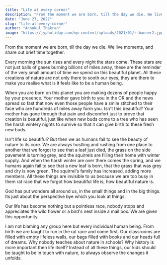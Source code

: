 ```yaml
---
title: "Life at every corner"
description: "From the moment we are born, till the day we die. We live moments, and share out brief time together."
date: "June 27, 2022"
slug: "life-at-every-corner"
author: "Annukul Thakran"
image: "https://jypholiday.com/wp-content/uploads/2021/01/r-banner2.jpg"
---
```


From the moment we are born, till the day we die. We live moments, and share out brief time together.

Every morning the sun rises and every night the stars come. These stars are not just balls of gases burning billions of miles away, these are the reminder of the very small amount of time we spend on this beautiful planet. All these creations of nature are not only there to sooth our eyes, they are there to make you realise what is it feels like to be a human being.

When you are born on this planet you are making dozens of people happy by your presence. Your mother gave birth to you in the OR and the news spread so fast that now even those people have a smile stitched to their face who are hundreds of miles away form you. Isn't this beautiful? Your mother has gone through that pain and discomfort just to prove that creation is beautiful, just like when new buds come to a tree who has seen the harsh wintery nights to survive so that it can give birth to these fresh new buds.

Isn't life so beautiful? But then we as humans fail to see the beauty of nature to its core. We are always hustling and rushing from one place to another that we forgot to see that a leaf just died, the grass on the side pavement is turning grey, and the squirrels are filling their home with winter supply. And when the harsh winter are over there comes the spring, and we humans again fail to see that a new leaf is born, that the grass that was grey and dry is now green. The squirrel's family has increased, adding more members. All these things are invisible to us because we are too busy in them rat race that we forgot how beautiful life is, how beautiful nature is.

God has put wonders all around us, in the small things and in the big things. Its just about the perspective bye which you look at things.

Our life has become nothing but a pointless race, nobody stops and appreciates the wild flower or a bird's nest inside a mail box. We are given this opportunity.

I am not blaming any group here but every individual human being. From birth we are taught to run in the rat race and come first. Our classrooms are filled with empty lifeless walls, our bags filled with books and our heads full of dreams. Why nobody teaches about nature in schools? Why history is more important then life itself? Instead of all these things, our kids should be taught to be in touch with nature, to always observe the changes it unfolds.
